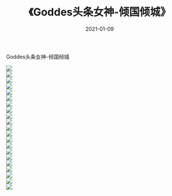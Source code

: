 ﻿---
layout: post
title:  《Goddes头条女神-倾国倾城》
date:   2021-01-09
img: http://img.660000.xyz/Sharelink/网络美图/2021/Goddes头条女神-倾国倾城/000.jpg
categories: [美女, 清纯, 唯美]
---

Goddes头条女神-倾国倾城

  ![](http://img.660000.xyz/Sharelink/网络美图/2021/Goddes头条女神-倾国倾城/001.jpg) <br> ![](http://img.660000.xyz/Sharelink/网络美图/2021/Goddes头条女神-倾国倾城/002.jpg) <br> ![](http://img.660000.xyz/Sharelink/网络美图/2021/Goddes头条女神-倾国倾城/003.jpg) <br> ![](http://img.660000.xyz/Sharelink/网络美图/2021/Goddes头条女神-倾国倾城/004.jpg) <br> ![](http://img.660000.xyz/Sharelink/网络美图/2021/Goddes头条女神-倾国倾城/005.jpg) <br> ![](http://img.660000.xyz/Sharelink/网络美图/2021/Goddes头条女神-倾国倾城/006.jpg) <br> ![](http://img.660000.xyz/Sharelink/网络美图/2021/Goddes头条女神-倾国倾城/007.jpg) <br> ![](http://img.660000.xyz/Sharelink/网络美图/2021/Goddes头条女神-倾国倾城/008.jpg) <br> ![](http://img.660000.xyz/Sharelink/网络美图/2021/Goddes头条女神-倾国倾城/009.jpg) <br> ![](http://img.660000.xyz/Sharelink/网络美图/2021/Goddes头条女神-倾国倾城/010.jpg) <br> ![](http://img.660000.xyz/Sharelink/网络美图/2021/Goddes头条女神-倾国倾城/011.jpg) <br> ![](http://img.660000.xyz/Sharelink/网络美图/2021/Goddes头条女神-倾国倾城/012.jpg) <br> ![](http://img.660000.xyz/Sharelink/网络美图/2021/Goddes头条女神-倾国倾城/013.jpg) <br> ![](http://img.660000.xyz/Sharelink/网络美图/2021/Goddes头条女神-倾国倾城/014.jpg) <br> ![](http://img.660000.xyz/Sharelink/网络美图/2021/Goddes头条女神-倾国倾城/015.jpg) <br> ![](http://img.660000.xyz/Sharelink/网络美图/2021/Goddes头条女神-倾国倾城/016.jpg) <br> ![](http://img.660000.xyz/Sharelink/网络美图/2021/Goddes头条女神-倾国倾城/017.jpg) <br> ![](http://img.660000.xyz/Sharelink/网络美图/2021/Goddes头条女神-倾国倾城/018.jpg) <br> ![](http://img.660000.xyz/Sharelink/网络美图/2021/Goddes头条女神-倾国倾城/019.jpg) <br> ![](http://img.660000.xyz/Sharelink/网络美图/2021/Goddes头条女神-倾国倾城/020.jpg) <br> ![](http://img.660000.xyz/Sharelink/网络美图/2021/Goddes头条女神-倾国倾城/021.jpg) <br>